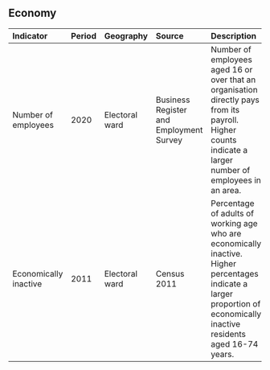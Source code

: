 ## Economy

| Indicator     | Period        | Geography     | Source        | Description   | Data           | Code           |
|:------------- |:------------- |:------------- |:------------- |:------------- | :------------- | :------------- |
| Number of employees | 2020 | Electoral ward | Business Register and Employment Survey | Number of employees aged 16 or over that an organisation directly pays from its payroll. Higher counts indicate a larger number of employees in an area. | [view](data/number_of_jobs.csv) | [view](code/number_of_jobs.R) |
| Economically inactive | 2011 | Electoral ward | Census 2011 | Percentage of adults of working age who are economically inactive. Higher percentages indicate a larger proportion of economically inactive residents aged 16-74 years. | [view](data/economically_inactive.csv) | [view](code/economically_inactive.R) |
